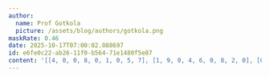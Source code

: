```yaml
---
author:
  name: Prof Gotkola
  picture: /assets/blog/authors/gotkola.png
maskRate: 0.46
date: 2025-10-17T07:00:02.088697
id: e6fe0c22-ab26-11f0-b564-71e1480f5e87
content: '[[4, 0, 0, 8, 0, 1, 0, 5, 7], [1, 9, 0, 4, 6, 0, 8, 2, 0], [0, 6, 5, 0, 2, 3, 4, 1, 9], [0, 5, 4, 0, 7, 0, 1, 0, 2], [9, 8, 0, 0, 0, 4, 0, 0, 0], [0, 1, 0, 0, 5, 8, 0, 3, 0], [5, 7, 0, 6, 8, 0, 3, 0, 0], [2, 0, 8, 0, 0, 9, 5, 0, 0], [6, 0, 0, 0, 3, 0, 2, 9, 8]]'
---
```

